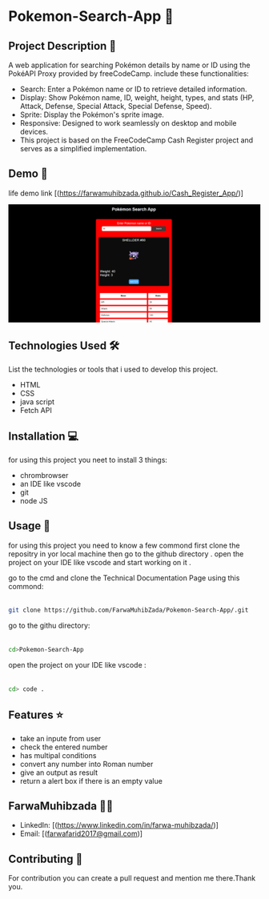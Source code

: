 # Pokemon-Search-App 🚀

## Project Description 📝

>
A web application for searching Pokémon details by name or ID using the PokéAPI Proxy provided by freeCodeCamp.
include these functionalities:

- Search: Enter a Pokémon name or ID to retrieve detailed information.
- Display: Show Pokémon name, ID, weight, height, types, and stats (HP, Attack, Defense, Special Attack, Special Defense, Speed).
- Sprite: Display the Pokémon's sprite image.
- Responsive: Designed to work seamlessly on desktop and mobile devices.
- This project is based on the FreeCodeCamp Cash Register project and serves as a simplified implementation.
>

## Demo 📸

life demo link [(https://farwamuhibzada.github.io/Cash_Register_App/)]


![first page](./Capture.PNG)


## Technologies Used 🛠️

List the technologies or tools that i used to develop this project. 
- HTML
- CSS
- java script
- Fetch API


## Installation 💻

for using this project you neet to install 3 things:

- chrombrowser
- an IDE like vscode
- git
- node JS



## Usage 🎯

for using this project you need to know a few commond first clone the repositry in yor local machine then go to the github directory . open the project on your IDE like vscode and start working on it .


go to the cmd and clone the Technical Documentation Page 
using this commond:
```bash

git clone https://github.com/FarwaMuhibZada/Pokemon-Search-App/.git 
```
go to the githu directory:
```bash

cd>Pokemon-Search-App

```
open the project on your IDE like vscode :

```bash

cd> code .

```


## Features ⭐
- take an inpute from user
- check the entered number
- has multipal conditions
- convert any number into Roman number
- give an output as result 
- return a alert box if there is an empty value 


## FarwaMuhibzada 👩‍💻



- LinkedIn: [(https://www.linkedin.com/in/farwa-muhibzada/)]
- Email: [(farwafarid2017@gmail.com)]

## Contributing 🤝
For contribution you can create a pull request and mention me there.Thank you.